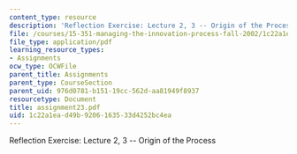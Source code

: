 ```yaml
---
content_type: resource
description: 'Reflection Exercise: Lecture 2, 3 -- Origin of the Process'
file: /courses/15-351-managing-the-innovation-process-fall-2002/1c22a1ead49b9206163533d4252bc4ea_assignment23.pdf
file_type: application/pdf
learning_resource_types:
- Assignments
ocw_type: OCWFile
parent_title: Assignments
parent_type: CourseSection
parent_uid: 976d0781-b151-19cc-562d-aa81949f8937
resourcetype: Document
title: assignment23.pdf
uid: 1c22a1ea-d49b-9206-1635-33d4252bc4ea
---
```

Reflection Exercise: Lecture 2, 3 -- Origin of the Process

